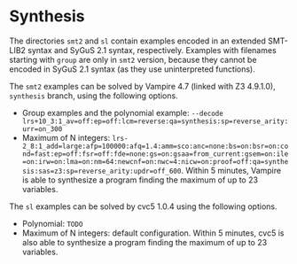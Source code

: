 # Synthesis

The directories `smt2` and `sl` contain examples encoded in an extended SMT-LIB2 syntax and SyGuS 2.1 syntax, respectively.
Examples with filenames starting with `group` are only in `smt2` version, because they cannot be encoded in SyGuS 2.1 syntax (as they use uninterpreted functions).

The `smt2` examples can be solved by Vampire 4.7 (linked with Z3 4.9.1.0), `synthesis` branch, using the following options.
- Group examples and the polynomial example: `--decode lrs+10_3:1_av=off:ep=off:lcm=reverse:qa=synthesis:sp=reverse_arity:urr=on_300`
- Maximum of N integers: `lrs-2_8:1_add=large:afp=100000:afq=1.4:amm=sco:anc=none:bs=on:bsr=on:cond=fast:ep=off:fsr=off:fde=none:gs=on:gsaa=from_current:gsem=on:ile=on:irw=on:lma=on:nm=64:newcnf=on:nwc=4:nicw=on:proof=off:qa=synthesis:sas=z3:sp=reverse_arity:updr=off_600`. Within 5 minutes, Vampire is able to synthesize a program finding the maximum of up to 23 variables.

The `sl` examples can be solved by cvc5 1.0.4 using the following options.
- Polynomial: `TODO`
- Maximum of N integers: default configuration. Within 5 minutes, cvc5 is also able to synthesize a program finding the maximum of up to 23 variables.


